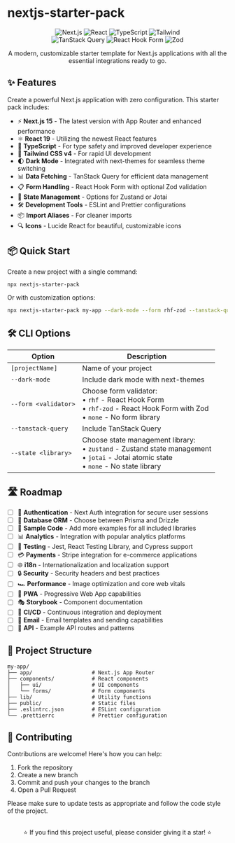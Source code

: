 # nextjs-starter-pack

<div align="center">
  <img src="https://img.shields.io/badge/Next.js-15.0-black?style=for-the-badge&logo=next.js" alt="Next.js" />
  <img src="https://img.shields.io/badge/React-19.0-blue?style=for-the-badge&logo=react" alt="React" />
  <img src="https://img.shields.io/badge/TypeScript-5.x-3178C6?style=for-the-badge&logo=typescript" alt="TypeScript" />
  <img src="https://img.shields.io/badge/Tailwind-4.x-38B2AC?style=for-the-badge&logo=tailwind-css" alt="Tailwind" />
  <br />
  <img src="https://img.shields.io/badge/TanStack_Query-5.x-FF4154?style=for-the-badge&logo=react-query" alt="TanStack Query" />
  <img src="https://img.shields.io/badge/React_Hook_Form-7.x-EC5990?style=for-the-badge&logo=react-hook-form" alt="React Hook Form" />
  <img src="https://img.shields.io/badge/Zod-Latest-3068B7?style=for-the-badge" alt="Zod" />
</div>

<p align="center">
  A modern, customizable starter template for Next.js applications with all the essential integrations ready to go.
</p>

## ✨ Features

Create a powerful Next.js application with zero configuration. This starter pack includes:

- ⚡️ **Next.js 15** - The latest version with App Router and enhanced performance
- ⚛️ **React 19** - Utilizing the newest React features
- 🔷 **TypeScript** - For type safety and improved developer experience
- 🎨 **Tailwind CSS v4** - For rapid UI development
- 🌓 **Dark Mode** - Integrated with next-themes for seamless theme switching
- 📊 **Data Fetching** - TanStack Query for efficient data management
- 📋 **Form Handling** - React Hook Form with optional Zod validation
- 🔄 **State Management** - Options for Zustand or Jotai
- 🛠️ **Development Tools** - ESLint and Prettier configurations
- 📦 **Import Aliases** - For cleaner imports
- 🔍 **Icons** - Lucide React for beautiful, customizable icons

## 📦 Quick Start

Create a new project with a single command:

```bash
npx nextjs-starter-pack
```

Or with customization options:

```bash
npx nextjs-starter-pack my-app --dark-mode --form rhf-zod --tanstack-query --state zustand
```

## 🛠️ CLI Options

| Option               | Description                                                                                                                                    |
| -------------------- | ---------------------------------------------------------------------------------------------------------------------------------------------- |
| `[projectName]`      | Name of your project                                                                                                                           |
| `--dark-mode`        | Include dark mode with next-themes                                                                                                             |
| `--form <validator>` | Choose form validator:<br/>• `rhf` - React Hook Form<br/>• `rhf-zod` - React Hook Form with Zod<br/>• `none` - No form library                 |
| `--tanstack-query`   | Include TanStack Query                                                                                                                         |
| `--state <library>`  | Choose state management library:<br/>• `zustand` - Zustand state management<br/>• `jotai` - Jotai atomic state<br/>• `none` - No state library |

## 🛣️ Roadmap

- [ ] 🔐 **Authentication** - Next Auth integration for secure user sessions
- [ ] 📁 **Database ORM** - Choose between Prisma and Drizzle
- [ ] 📝 **Sample Code** - Add more examples for all included libraries
- [ ] 📊 **Analytics** - Integration with popular analytics platforms
- [ ] 🧪 **Testing** - Jest, React Testing Library, and Cypress support
- [ ] 💳 **Payments** - Stripe integration for e-commerce applications
- [ ] 🌐 **i18n** - Internationalization and localization support
- [ ] 🔒 **Security** - Security headers and best practices
- [ ] 🏎️ **Performance** - Image optimization and core web vitals
- [ ] 📱 **PWA** - Progressive Web App capabilities
- [ ] 🎭 **Storybook** - Component documentation
- [ ] 🔄 **CI/CD** - Continuous integration and deployment
- [ ] 📧 **Email** - Email templates and sending capabilities
- [ ] 🤖 **API** - Example API routes and patterns

## 📁 Project Structure

```
my-app/
├── app/                   # Next.js App Router
├── components/            # React components
│   ├── ui/                # UI components
│   └── forms/             # Form components
├── lib/                   # Utility functions
├── public/                # Static files
├── .eslintrc.json         # ESLint configuration
└── .prettierrc            # Prettier configuration
```

## 👥 Contributing

Contributions are welcome! Here's how you can help:

1. Fork the repository
2. Create a new branch
3. Commit and push your changes to the branch
4. Open a Pull Request

Please make sure to update tests as appropriate and follow the code style of the project.
<br/>
<br/>

<p align="center">
  ⭐ If you find this project useful, please consider giving it a star! ⭐
</p>

